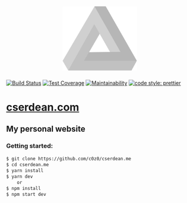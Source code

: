 <h1 align="center">
	<a href="https://cserdean.com">
		<img src="static/triangle.svg" alt="logo" width="200">
	</a>
</h1>

[![Build Status](https://travis-ci.org/c0z0/cserdean.me.svg?branch=master)](https://travis-ci.org/c0z0/cserdean.me)
[![Test Coverage](https://api.codeclimate.com/v1/badges/ef3668eac79d22e9c479/test_coverage)](https://codeclimate.com/github/c0z0/cserdean.me/test_coverage)
[![Maintainability](https://api.codeclimate.com/v1/badges/ef3668eac79d22e9c479/maintainability)](https://codeclimate.com/github/c0z0/cserdean.me/maintainability)
[![code style: prettier](https://img.shields.io/badge/code_style-prettier-ff69b4.svg?style=flat)](https://github.com/prettier/prettier)

# [cserdean.com](https://cserdean.com)

## My personal website

### Getting started:

```
$ git clone https://github.com/c0z0/cserdean.me
$ cd cserdean.me
$ yarn install
$ yarn dev
	or
$ npm install
$ npm start dev
```
